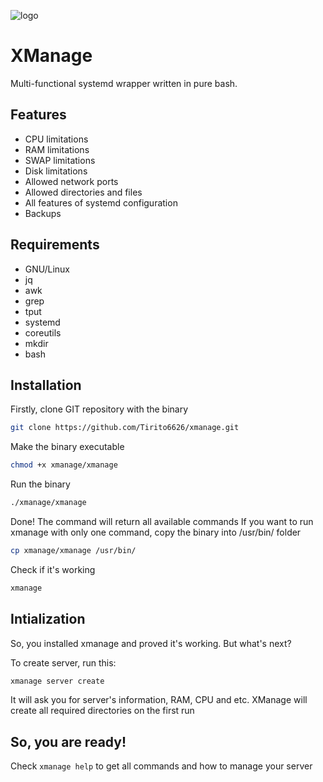 ![logo](https://cdn.discordapp.com/attachments/1129769809039609962/1211675962903625788/Untitled26_20240226150732.png?ex=65ef102d&is=65dc9b2d&hm=fb4a01665c0631c213e49d759839d1c3d29521501f7d0418fef0b32111af70eb&)


# XManage
Multi-functional systemd wrapper written in pure bash.

## Features
- CPU limitations
- RAM limitations
- SWAP limitations
- Disk limitations
- Allowed network ports
- Allowed directories and files
- All features of systemd configuration
- Backups

## Requirements
- GNU/Linux
- jq
- awk
- grep
- tput
- systemd 
- coreutils
- mkdir 
- bash


## Installation

Firstly, clone GIT repository with the binary
```bash
git clone https://github.com/Tirito6626/xmanage.git
```
Make the binary executable
```bash
chmod +x xmanage/xmanage
```
Run the binary
```bash
./xmanage/xmanage
```
Done! The command will return all available commands
If you want to run xmanage with only one command, copy the binary into /usr/bin/ folder
```bash
cp xmanage/xmanage /usr/bin/
```
Check if it's working
```bash
xmanage
```

## Intialization

So, you installed xmanage and proved it's working. But what's next?

To create server, run this:
```bash
xmanage server create
```
It will ask you for server's information, RAM, CPU and etc. XManage will create all required directories on the first run

## So, you are ready!

Check `xmanage help` to get all commands and how to manage your server